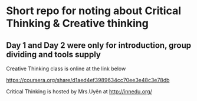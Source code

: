 # Short repo for noting about Critical Thinking & Creative thinking

## Day 1 and Day 2 were only for introduction, group dividing and tools supply

Creative Thinking class is online at the link below

https://coursera.org/share/d1aed4ef3989634cc70ee3e48c3e78db

Critical Thinking is hosted by Mrs.Uyên at http://innedu.org/
